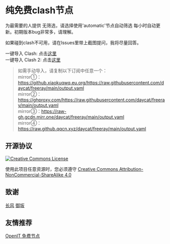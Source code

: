 # 纯免费clash节点
为最需要的人提供
无筛选，请选择使用'automatic'节点自动筛选
每小时自动更新。初期版本bug非常多，请理解。

如果碰到clash不可用，请在Issues里带上截图提问，我将尽量回答。

一键导入 Clash: 点击[这里](https://v1.mk/lI8iK7a)       
一键导入 Clash 2: 点击[这里](https://v1.mk/mgen9it)

> 如需手动导入，请复制以下订阅中任意一个：     
> mirror①：https://github.xiaokuqwq.eu.org/https://raw.githubusercontent.com/daycat/freeray/main/output.yaml     
> mirror②：https://ghproxy.com/https://raw.githubusercontent.com/daycat/freeray/main/output.yaml      
> mirror③：https://raw-gh.gcdn.mirr.one/daycat/freeray/main/output.yaml      
> mirror④：https://raw.github.qqcn.xyz/daycat/freeray/main/output.yaml

## 开源协议
<a rel="license" href="http://creativecommons.org/licenses/by-nc-sa/4.0/"><img alt="Creative Commons License" style="border-width:0" src="https://i.creativecommons.org/l/by-nc-sa/4.0/88x31.png" /></a>
 
使用此项目任意资源时，您必须遵守 [Creative Commons Attribution-NonCommercial-ShareAlike 4.0](https://creativecommons.org/licenses/by-nc-sa/4.0/legalcode)

## 致谢
[长风](https://github.com/changfengoss/pub)
[御坂](https://github.com/Misaka-blog)

## 友情推荐
[OpenIT 免费节点](https://openit.ml)

